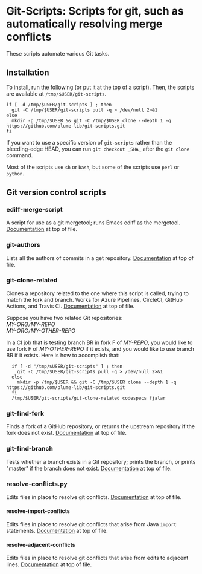 # Git-Scripts:  Scripts for git, such as automatically resolving merge conflicts

These scripts automate various Git tasks.

## Installation

To install, run the following (or put it at the top of a script).
Then, the scripts are available at `/tmp/$USER/git-scripts`.

```
if [ -d /tmp/$USER/git-scripts ] ; then
  git -C /tmp/$USER/git-scripts pull -q > /dev/null 2>&1
else
  mkdir -p /tmp/$USER && git -C /tmp/$USER clone --depth 1 -q https://github.com/plume-lib/git-scripts.git
fi
```

If you want to use a specific version of `git-scripts` rather than the
bleeding-edge HEAD, you can run `git checkout _SHA_` after the `git clone`
command.

Most of the scripts use `sh` or `bash`,
but some of the scripts use `perl` or `python`.


## Git version control scripts

### ediff-merge-script

A script for use as a git mergetool; runs Emacs ediff as the mergetool.
[Documentation](ediff-merge-script) at top of file.

### git-authors

Lists all the authors of commits in a get repository.
[Documentation](git-authors) at top of file.

### git-clone-related

Clones a repository related to the one where this script is called, trying
to match the fork and branch.
Works for Azure Pipelines, CircleCI, GitHub Actions, and Travis CI.
[Documentation](git-clone-related) at top of file.

Suppose you have two related Git repositories:\
  *MY-ORG*`/`*MY-REPO*\
  *MY-ORG*`/`*MY-OTHER-REPO*

In a CI job that is testing branch BR in fork F of *MY-REPO*,
you would like to use fork F of *MY-OTHER-REPO* if it exists,
and you would like to use branch BR if it exists.
Here is how to accomplish that:

```
  if [ -d "/tmp/$USER/git-scripts" ] ; then
    git -C /tmp/$USER/git-scripts pull -q > /dev/null 2>&1
  else
    mkdir -p /tmp/$USER && git -C /tmp/$USER clone --depth 1 -q https://github.com/plume-lib/git-scripts.git
  fi
  /tmp/$USER/git-scripts/git-clone-related codespecs fjalar
```

### git-find-fork

Finds a fork of a GitHub repository, or returns the upstream repository
if the fork does not exist.
[Documentation](git-find-fork) at top of file.

### git-find-branch

Tests whether a branch exists in a Git repository;
prints the branch, or prints "master" if the branch does not exist.
[Documentation](git-find-branch) at top of file.

### resolve-conflicts.py

Edits files in place to resolve git conflicts.
[Documentation](resolve-conflicts.py) at top of file.

#### resolve-import-conflicts

Edits files in place to resolve git conflicts that arise from Java `import`
statements.
[Documentation](resolve-import-conflicts) at top of file.

#### resolve-adjacent-conflicts

Edits files in place to resolve git conflicts that arise from edits to
adjacent lines.
[Documentation](resolve-adjacent-conflicts) at top of file.
